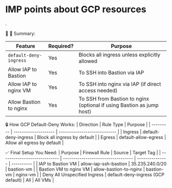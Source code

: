 # IMP points about GCP resources


.

🔧 🔑 Summary:

| Feature                | Required? | Purpose                                                               |
| ---------------------- | --------- | --------------------------------------------------------------------- |
| `default-deny-ingress` | Yes       | Blocks all ingress unless explicitly allowed                          |
| Allow IAP to Bastion   | Yes       | To SSH into Bastion via IAP                                           |
| Allow IAP to nginx VM  | Yes       | To SSH into nginx via IAP (if direct access needed)                   |
| Allow Bastion to nginx | Yes       | To SSH from Bastion to nginx (optional if using Bastion as jump host) |


🔒 How GCP Default-Deny Works:
| Direction | Rule Type            | Purpose                      |
| --------- | -------------------- | ---------------------------- |
| Ingress   | default-deny-ingress | Block all ingress by default |
| Egress    | default-allow-egress | Allow all egress by default  |


✅ Final Setup You Need:
| Purpose                      | Firewall Rule                      | Source          | Target Tag |
| ---------------------------- | ---------------------------------- | --------------- | ---------- |
| IAP to Bastion VM            | allow-iap-ssh-bastion              | 35.235.240.0/20 | bastion-vm |
| Bastion VM to nginx VM       | allow-bastion-to-nginx             | bastion-vm      | nginx-vm   |
| Deny All Unspecified Ingress | default-deny-ingress (GCP default) | All             | All VMs    |


